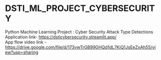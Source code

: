 # DSTI_ML_PROJECT_CYBERSECURITY
Python Machine Learning Project :  Cyber Security Attack Type Detections  
Application link- https://dsticybersecurity.streamlit.app/  
App flow video link - https://drive.google.com/file/d/173vwTrGB99GHQd1dL7KjQ1JsEeZxAh55/view?usp=sharing
